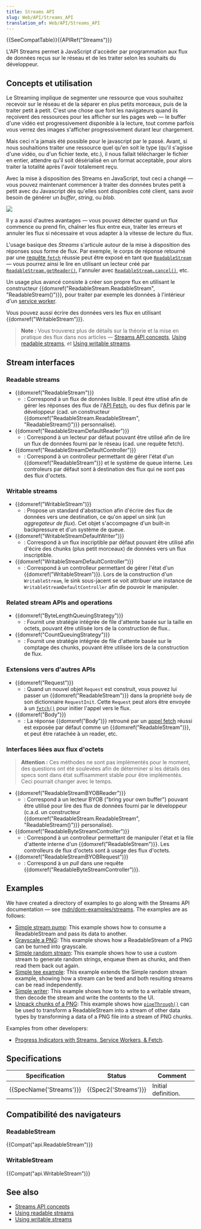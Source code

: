 ```yaml
---
title: Streams API
slug: Web/API/Streams_API
translation_of: Web/API/Streams_API
---
```

{{SeeCompatTable}}{{APIRef("Streams")}}

L'API Streams permet à JavaScript d'accèder par programmation aux flux de données reçus sur le réseau et de les traiter selon les souhaits du développeur.

## Concepts et utilisation

Le Streaming implique de segmenter une ressource que vous souhaitez recevoir sur le réseau et de la séparer en plus petits morceaux, puis de la traiter petit à petit. C'est une chose que font les navigateurs quand ils reçoivent des ressources pour les afficher sur les pages web — le buffer d'une vidéo est progressivement disponible à la lecture, tout comme parfois vous verrez des images s'afficher progressivement durant leur chargement.

Mais ceci n'a jamais été possible pour le javascript par le passé. Avant, si nous souhaitions traiter une ressource quel qu'en soit le type (qu'il s'agisse d'une vidéo, ou d'un fichier texte, etc.), il nous fallait télécharger le fichier en entier, attendre qu'il soit désérialisé en un format acceptable, pour alors traiter la totalité après l'avoir totalement reçu.

Avec la mise à disposition des Streams en JavaScript, tout ceci a changé — vous pouvez maintenant commencer à traiter des données brutes petit à petit avec du Javascript dès qu'elles sont disponibles coté client, sans avoir besoin de générer un _buffer_, _string_, ou _blob_.

![](concept.png)

Il y a aussi d'autres avantages — vous pouvez détecter quand un flux commence ou prend fin, chaîner les flux entre eux, traiter les erreurs et annuler les flux si nécessaire et vous adapter à la vitesse de lecture du flux.

L'usage basique des <i lang="en">Streams</i> s'articule autour de la mise à disposition des réponses sous forme de flux. Par exemple, le corps de réponse retourné par une [requête `fetch`](/fr/docs/Web/API/fetch) réussie peut être exposé en tant que [`ReadableStream`](/fr/docs/Web/API/ReadableStream) — vous pourrez ainsi le lire en utilisant un lecteur créé par [`ReadableStream.getReader()`](/fr/docs/Web/API/ReadableStream/getReader), l'annuler avec [`ReadableStream.cancel()`](/fr/docs/Web/API/ReadableStream/cancel), etc.

Un usage plus avancé consiste à créer son propre flux en utilisant le constructeur {{domxref("ReadableStream.ReadableStream", "ReadableStream()")}}, pour traiter par exemple les données à l'intérieur d'un [service worker](/docs/Web/API/Service_Worker_API).

Vous pouvez aussi écrire des données vers les flux en utilisant {{domxref("WritableStream")}}.

> **Note :** Vous trouverez plus de détails sur la théorie et la mise en pratique des flux dans nos articles — [Streams API concepts](/docs/Web/API/Streams_API/Concepts), [Using readable streams](/docs/Web/API/Streams_API/Using_readable_streams), et [Using writable streams](/docs/Web/API/Streams_API/Using_writable_streams).

## Stream interfaces

### Readable streams

- {{domxref("ReadableStream")}}
  - : Correspond à un flux de données lisible. Il peut être utlisé afin de gérer les réponses des flux de l'[API Fetch](/fr/docs/Web/API/Fetch_API), ou des flux définis par le développeur (cad. un constructeur  {{domxref("ReadableStream.ReadableStream", "ReadableStream()")}} personnalisé).
- {{domxref("ReadableStreamDefaultReader")}}
  - : Correspond à un lecteur par défaut pouvant être utilisé afin de lire un flux de données fourni par le réseau (cad. une requête fetch).
- {{domxref("ReadableStreamDefaultController")}}
  - : Correspond à un controlleur permettant de gérer l'état d'un {{domxref("ReadableStream")}} et le système de queue interne. Les controleurs par défaut sont à destination des flux qui ne sont pas des flux d'octets.

### Writable streams

- {{domxref("WritableStream")}}
  - : Propose un standard d'abstraction afin d'écrire des flux de données vers une destination, ce qu'on appel un sink (un _aggregateur de flux_). Cet objet s'accompagne d'un built-in backpressure et d'un système de queue.
- {{domxref("WritableStreamDefaultWriter")}}
  - : Correspond à un flux inscriptible par défaut pouvant être utilisé afin d'écire des chunks (plus petit morceaux) de données vers un flux inscriptible.
- {{domxref("WritableStreamDefaultController")}}
  - : Correspond à un controlleur permettant de gérer l'état d'un {{domxref("WritableStream")}}. Lors de la construction d'un `WritableStream`, le sink sous-jacent se voit attribuer une instance de `WritableStreamDefaultController` afin de pouvoir le manipuler.

### Related stream APIs and operations

- {{domxref("ByteLengthQueuingStrategy")}}
  - : Fournit une stratégie intégrée de file d'attente basée sur la taille en octets, pouvant être utilisée lors de la construction de flux..
- {{domxref("CountQueuingStrategy")}}
  - : Fournit une stratégie intégrée de file d'attente basée sur le comptage des chunks, pouvant être utilisée lors de la construction de flux.

### Extensions vers d'autres APIs

- {{domxref("Request")}}
  - : Quand un nouvel objet `Request` est construit, vous pouvez lui passer un {{domxref("ReadableStream")}} dans la propriété `body` de son dictionnaire `RequestInit`. Cette `Request` peut alors être envoyée à un [`fetch()`](/fr/docs/Web/API/fetch) pour initier l'appel vers le flux.
- {{domxref("Body")}}
  - : La réponse {{domxref("Body")}} retrouné par un [appel fetch](/fr-FR/docs/Web/API/WindowOrWorkerGlobalScope/fetch) réussi est exposée par défaut comme un {{domxref("ReadableStream")}}, et peut être ratachée à un reader, etc.

### Interfaces liées aux flux d'octets

> **Attention :** Ces méthodes ne sont pas implémentés pour le moment, des questions ont été soulevées afin de déterminer si les détails des specs sont dans état suffisamment stable pour être implémentés. Ceci pourrait changer avec le temps.

- {{domxref("ReadableStreamBYOBReader")}}
  - : Correspond à un lecteur BYOB ("bring your own buffer") pouvant être utilisé pour lire des flux de données fourni par le développeur (c.a.d. un constructeur {{domxref("ReadableStream.ReadableStream", "ReadableStream()")}} personalisé).
- {{domxref("ReadableByteStreamController")}}
  - : Correspond à un controlleur permettant de manipuler l'état et la file d'attente interne d'un {{domxref("ReadableStream")}}. Les controlleurs de flux d'octets sont à usage des flux d'octets.
- {{domxref("ReadableStreamBYOBRequest")}}
  - : Correspond à un _pull_ dans une requête {{domxref("ReadableByteStreamController")}}.

## Examples

We have created a directory of examples to go along with the Streams API documentation — see [mdn/dom-examples/streams](https://github.com/mdn/dom-examples/tree/master/streams). The examples are as follows:

- [Simple stream pump](http://mdn.github.io/dom-examples/streams/simple-pump/): This example shows how to consume a ReadableStream and pass its data to another.
- [Grayscale a PNG](http://mdn.github.io/dom-examples/streams/grayscale-png/): This example shows how a ReadableStream of a PNG can be turned into grayscale.
- [Simple random stream](http://mdn.github.io/dom-examples/streams/simple-random-stream/): This example shows how to use a custom stream to generate random strings, enqueue them as chunks, and then read them back out again.
- [Simple tee example](http://mdn.github.io/dom-examples/streams/simple-tee-example/): This example extends the Simple random stream example, showing how a stream can be teed and both resulting streams can be read independently.
- [Simple writer](http://mdn.github.io/dom-examples/streams/simple-writer/): This example shows how to to write to a writable stream, then decode the stream and write the contents to the UI.
- [Unpack chunks of a PNG](http://mdn.github.io/dom-examples/streams/png-transform-stream/): This example shows how [`pipeThrough()`](/fr/docs/Web/API/ReadableStream/pipeThrough) can be used to transform a ReadableStream into a stream of other data types by transforming a data of a PNG file into a stream of PNG chunks.

Examples from other developers:

- [Progress Indicators with Streams, Service Workers, & Fetch](https://fetch-progress.anthum.com/).

## Specifications

| Specification                    | Status                       | Comment             |
| -------------------------------- | ---------------------------- | ------------------- |
| {{SpecName('Streams')}} | {{Spec2('Streams')}} | Initial definition. |

## Compatibilité des navigateurs

### ReadableStream

{{Compat("api.ReadableStream")}}

### WritableStream

{{Compat("api.WritableStream")}}

## See also

- [Streams API concepts](/fr/docs/Web/API/Streams_API/Concepts)
- [Using readable streams](/fr/docs/Web/API/Streams_API/Using_readable_streams)
- [Using writable streams](/fr/docs/Web/API/Streams_API/Using_writable_streams)
